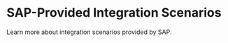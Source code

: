 <!-- loio3a04c1ac945a4af1aaad9451ca3ee014 -->

# SAP-Provided Integration Scenarios

Learn more about integration scenarios provided by SAP.



